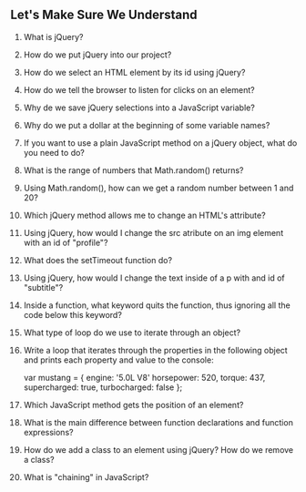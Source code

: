 ## Let's Make Sure We Understand

1. What is jQuery?

2. How do we put jQuery into our project?

3. How do we select an HTML element by its id using jQuery?

4. How do we tell the browser to listen for clicks on an element?

5. Why de we save jQuery selections into a JavaScript variable?

6. Why do we put a dollar at the beginning of some variable names?

7. If you want to use a plain JavaScript method on a jQuery object,
   what do you need to do?

8. What is the range of numbers that Math.random() returns?

9. Using Math.random(), how can we get a random number between 1 and 20?

10. Which jQuery method allows me to change an HTML's attribute?

11. Using jQuery, how would I change the src atribute on an img element with
    an id of "profile"?

12. What does the setTimeout function do?

13. Using jQuery, how would I change the text inside of a p with and id of
    "subtitle"?

14. Inside a function, what keyword quits the function, thus ignoring all
    the code below this keyword?

15. What type of loop do we use to iterate through an object?

16. Write a loop that iterates through the properties in the following object
    and prints each property and value to the console:

    var mustang = {
        engine: '5.0L V8'
        horsepower: 520,
        torque: 437,
        supercharged: true,
        turbocharged: false
    };

17. Which JavaScript method gets the position of an element?

18. What is the main difference between function declarations and function
    expressions?

19. How do we add a class to an element using jQuery? How do we remove a class?

20. What is "chaining" in JavaScript?
